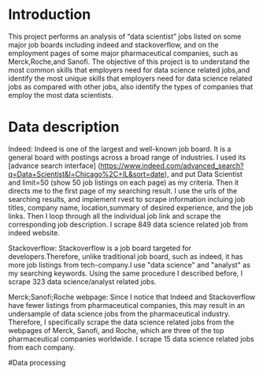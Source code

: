 # Introduction

This project performs an analysis of “data scientist” jobs listed on some major job boards including indeed and stackoverflow, and on the employment pages of some major pharmaceutical companies, such as Merck,Roche,and Sanofi. The objective of this project is to understand the most common skills that employers need for data science related jobs,and identify the most unique skills that employers need for data science related jobs as compared with other jobs, also identify the types of companies that employ the most data scientists. 

# Data description

Indeed: Indeed is one of the largest and well-known job board. It is a general board with postings across a broad range of industries. I used its [advance search interface] (https://www.indeed.com/advanced_search?q=Data+Scientist&l=Chicago%2C+IL&sort=date), and put Data Scientist and limit=50 (show 50 job listings on each page) as my criteria. Then it directs me to the first page of my searching result. I use the urls of the searching results, and implement rvest to scrape information incluing job titles, company name, location,summary of desired experience, and the job links. Then I loop through all the individual job link and scrape the corresponding job description. I scrape 849 data science related job from indeed website.  

Stackoverflow: Stackoverflow is a job board targeted for developers.Therefore, unlike traditional job board, such as indeed, it has more job listings from tech-company.I use "data science" and "analyst" as my searching keywords. Using the same procedure I described before, I scrape 323 data science/analyst related jobs.   


Merck;Sanofi;Roche webpage: Since I notice that Indeed and Stackoverflow have fewer listings from pharmaceutical companies, this may result in an undersample of data science jobs from the pharmaceutical industry. Therefore, I specifically scrape the data science related jobs from the webpages of Merck, Sanofi, and Roche, which are three of the top pharmaceutical companies worldwide. I scrape 15 data science related jobs from each company. 

#Data processing

